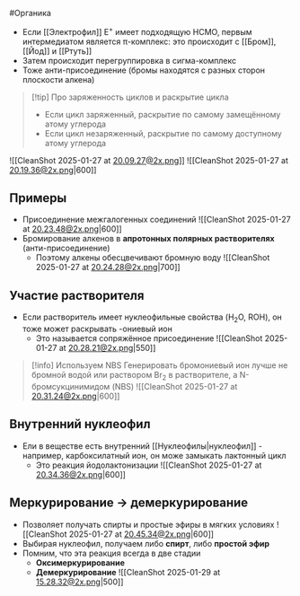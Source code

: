 #Органика 
- Если [[Электрофил]] E<sup>+</sup> имеет подходящую НСМО, первым интермедиатом является π-комплекс: это происходит с [[Бром]], [[Йод]] и [[Ртуть]]
- Затем происходит перегруппировка в сигма-комплекс
- Тоже анти-присоединение (бромы находятся с разных сторон плоскости алкена)
> [!tip] Про заряженность циклов и раскрытие цикла
> - Если цикл заряженный, раскрытие по самому замещённому атому углерода
> - Если цикл незаряженный, раскрытие по самому доступному атому углерода

![[CleanShot 2025-01-27 at 20.09.27@2x.png]]
![[CleanShot 2025-01-27 at 20.19.36@2x.png|600]]
## Примеры
- Присоединение межгалогенных соединений 
![[CleanShot 2025-01-27 at 20.23.48@2x.png|600]]
- Бромирование алкенов в **апротонных полярных растворителях** (анти-присоединение)
	- Поэтому алкены обесцвечивают бромную воду 
![[CleanShot 2025-01-27 at 20.24.28@2x.png|700]]
## Участие растворителя
- Если растворитель имеет нуклеофильные свойства (H<sub>2</sub>O, ROH), он тоже может раскрывать -ониевый ион
	- Это называется сопряжённое присоединение 
![[CleanShot 2025-01-27 at 20.28.21@2x.png|550]]

> [!info] Используем NBS
> Генерировать бромониевый ион лучше не бромной водой или раствором Br<sub>2</sub> в растворителе, а N-бромсукцинимидом (NBS)
![[CleanShot 2025-01-27 at 20.31.24@2x.png|600]]
## Внутренний нуклеофил
- Ели в веществе есть внутренний [[Нуклеофилы|нуклеофил]] - например, карбоксилатный ион, он може замыкать лактонный цикл
	- Это реакция йодолактонизации
![[CleanShot 2025-01-27 at 20.34.36@2x.png|600]]
## Меркурирование -> демеркурирование
- Позволяет получать спирты и простые эфиры в мягких условиях
![[CleanShot 2025-01-27 at 20.45.34@2x.png|600]]
- Выбирая нуклеофил, получаем либо **спирт**, либо **простой эфир**
- Помним, что эта реакция всегда в две стадии 
	- **Оксимеркурирование**
	- **Демеркурирование** 
![[CleanShot 2025-01-29 at 15.28.32@2x.png|500]]